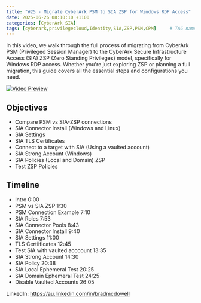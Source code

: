 ```yaml
---
title: "#25 - Migrate CyberArk PSM to SIA ZSP for Windows RDP Access"
date: 2025-06-26 08:10:10 +1100
categories: [CyberArk SIA]
tags: [cyberark,privilegecloud,Identity,SIA,ZSP,PSM,CPM]     # TAG names should always be lowercase
---
```

In this video, we walk through the full process of migrating from CyberArk PSM (Privileged Session Manager) to the CyberArk Secure Infrastructure Access (SIA) ZSP (Zero Standing Privileges) model, specifically for Windows RDP access. Whether you're just exploring ZSP or planning a full migration, this guide covers all the essential steps and configurations you need.

[![Video Preview](https://i.ytimg.com/vi/TDqr6yvKIS4/maxresdefault.jpg)](https://www.youtube.com/watch?v=TDqr6yvKIS4)

## Objectives

- Compare PSM vs SIA-ZSP connections
- SIA Connector Install (Windows and Linux)
- SIA Settings
- SIA TLS Certificates
- Connect to a target with SIA (Using a vaulted account)
- SIA Strong Account (Windows)
- SIA Policies (Local and Domain) ZSP
- Test ZSP Policies

## Timeline

- Intro 0:00
- PSM vs SIA ZSP  1:30
- PSM Connection Example 7:10
- SIA Roles 7:53
- SIA Connector Pools 8:43
- SIA Connector Install 9:40
- SIA Settings 11:00
- TLS Certiificates 12:45
- Test SIA with vaulted acccount 13:35
- SIA Strong Account 14:30
- SIA Policy 20:38
- SIA Local Ephemeral Test 20:25
- SIA Domain Ephemeral Test 24:25
- Disable Vaulted Accounts 26:05

LinkedIn: https://au.linkedin.com/in/bradmcdowell